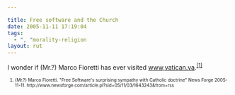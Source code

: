 ```yaml
---

title: Free software and the Church
date: 2005-11-11 17:19:04
tags:
  - ", "morality-religion
layout: rut
---
```


<p>I wonder if (Mr.?) Marco Fioretti has ever visited <a href="http://www.vatican.va/">www,vatican.va</a>.<sup><a href="http://www.newsforge.com/article.pl?sid=05/11/03/1643243&from=rss" title="Free Software's surprising sympathy with Catholic doctrine">[1]</a></sup> </p> <font size="-2"><ol><li>(Mr.?) Marco Fioretti.  "Free Software's surprising sympathy with Catholic doctrine" News Forge 2005-11-11. http://www.newsforge.com/article.pl?sid=05/11/03/1643243&from=rss </li></ol></font>


